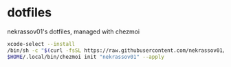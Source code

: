 # dotfiles

nekrassov01's dotfiles, managed with chezmoi

```sh
xcode-select --install
/bin/sh -c "$(curl -fsSL https://raw.githubusercontent.com/nekrassov01/dotfiles/main/install.sh)"
$HOME/.local/bin/chezmoi init "nekrassov01" --apply
```
